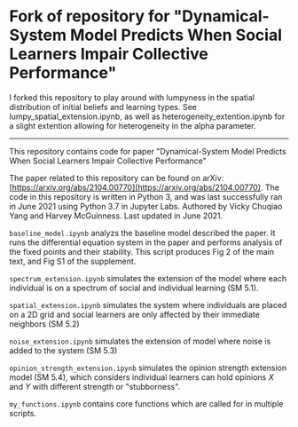 # Fork of repository for "Dynamical-System Model Predicts When Social Learners Impair Collective Performance"

I forked this repository to play around with lumpyness in the spatial distribution of initial beliefs and learning types. See lumpy_spatial_extension.ipynb, as well as heterogeneity_extention.ipynb for a slight extention allowing for heterogeneity in the alpha parameter.

---

This repository contains code for paper "Dynamical-System Model Predicts When Social Learners Impair Collective Performance"

The paper related to this repository can be found on arXiv: [https://arxiv.org/abs/2104.00770](https://arxiv.org/abs/2104.00770). The code in this repository is written in Python 3, and was last successfully ran in June 2021 using Python 3.7 in Jupyter Labs. Authored by Vicky Chuqiao Yang and Harvey McGuinness. Last updated in June 2021. 

`baseline_model.ipynb` analyzs the baseline model described the paper. It runs the differential equation system in the paper and performs analysis of the fixed points and their stability. This script produces Fig 2 of the main text, and Fig S1 of the supplement. 

`spectrum_extension.ipynb` simulates the extension of the model where each individual is on a spectrum of social and individual learning (SM 5.1). 

`spatial_extension.ipynb` simulates the system where individuals are placed on a 2D grid and social learners are only affected by their immediate neighbors (SM 5.2)

`noise_extension.ipynb` simulates the extension of model where noise is added to the system (SM 5.3)

`opinion_strength_extension.ipynb` simulates the opinion strength extension model (SM 5.4), which considers individual learners can hold opinions $X$ and $Y$ with different strength or "stubborness". 

`my_functions.ipynb` contains core functions which are called for in multiple scripts.



